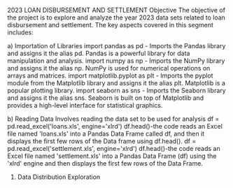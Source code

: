 2023 LOAN DISBURSEMENT AND SETTLEMENT
Objective
The objective of the project is to explore and analyze the year 2023 data sets related to loan disbursement and settlement.
The key aspects covered in this segment includes:

a)	Importation of Libraries
import pandas as pd  - Imports the Pandas library and assigns it the alias pd. Pandas is a powerful library for data manipulation and analysis.
import numpy as np  - Imports the NumPy library and assigns it the alias np. NumPy is used for numerical operations on arrays and matrices.
import matplotlib.pyplot as plt  - Imports the pyplot module from the Matplotlib library and assigns it the alias plt. Matplotlib is a popular plotting library.
import seaborn as sns  - Imports the Seaborn library and assigns it the alias sns. Seaborn is built on top of Matplotlib and provides a high-level interface for statistical graphics.

b)	Reading Data
Involves reading the data set to be used for analysis
df = pd.read_excel('loans.xls', engine='xlrd')
df.head()-the code reads an Excel file named 'loans.xls' into a Pandas Data Frame called df, and then it displays the first few rows of the Data frame using df.head().
df = pd.read_excel('settlement.xls', engine='xlrd')
df.head()-the code reads an Excel file named 'settlement.xls' into a Pandas Data Frame (df) using the 'xlrd' engine and then displays the first few rows of the Data Frame.

1.	Data Distribution Exploration
